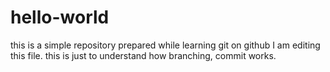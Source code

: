 # hello-world
this is a simple repository prepared while learning git on github
I am editing this file. this is just to understand how branching, commit works.
